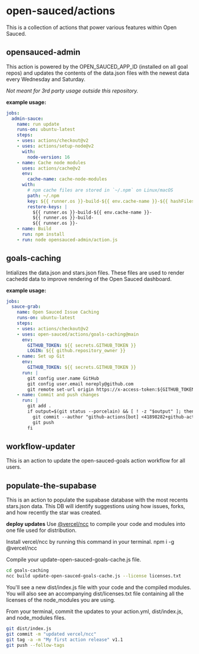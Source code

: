 # open-sauced/actions
This is a collection of actions that power various features within Open Sauced. 

## opensauced-admin
This action is powered by the OPEN_SAUCED_APP_ID (installed on all goal repos) and updates the contents of the data.json files with the newest data every Wednesday and Saturday. 

_Not meant for 3rd party usage outside this repository._

**example usage:**
```yml
jobs:
  admin-sauce:
    name: run update
    runs-on: ubuntu-latest
    steps:
    - uses: actions/checkout@v2
    - uses: actions/setup-node@v2
      with:
        node-version: 16
    - name: Cache node modules
      uses: actions/cache@v2
      env:
        cache-name: cache-node-modules
      with:
        # npm cache files are stored in `~/.npm` on Linux/macOS
        path: ~/.npm
        key: ${{ runner.os }}-build-${{ env.cache-name }}-${{ hashFiles('**/package-lock.json') }}
        restore-keys: |
          ${{ runner.os }}-build-${{ env.cache-name }}-
          ${{ runner.os }}-build-
          ${{ runner.os }}-
    - name: Build
      run: npm install
    - run: node opensauced-admin/action.js
```

## goals-caching
Intializes the data.json and stars.json files. These files are used to render cachedd data to improve rendering of the Open Sauced dashboard.

**example usage:**
```yml
jobs:
  sauce-grab:
    name: Open Sauced Issue Caching
    runs-on: ubuntu-latest
    steps:
    - uses: actions/checkout@v2
    - uses: open-sauced/actions/goals-caching@main
      env:
        GITHUB_TOKEN: ${{ secrets.GITHUB_TOKEN }}
        LOGIN: ${{ github.repository_owner }}
    - name: Set up Git
      env:
        GITHUB_TOKEN: ${{ secrets.GITHUB_TOKEN }}
      run: |
        git config user.name GitHub
        git config user.email noreply@github.com
        git remote set-url origin https://x-access-token:${GITHUB_TOKEN}@github.com/${GITHUB_REPOSITORY}.git
    - name: Commit and push changes
      run: |
        git add .
        if output=$(git status --porcelain) && [ ! -z "$output" ]; then
          git commit --author "github-actions[bot] <41898282+github-actions[bot]@users.noreply.github.com>" --message "update the goals cache"
          git push
        fi
```

## workflow-updater
This is an action to update the open-sauced-goals action workflow for all users.
## populate-the-supabase
This is an action to populate the supabase database with the most recents stars.json data. This DB will identify suggestions using how issues, forks, and how recently the star was created. 

**deploy updates**
Use [@vercel/ncc](https://github.com/vercel/ncc) to compile your code and modules into one file used for distribution.

Install vercel/ncc by running this command in your terminal. npm i -g @vercel/ncc

Compile your update-open-sauced-goals-cache.js file. 
```sh
cd goals-caching
ncc build update-open-sauced-goals-cache.js --license licenses.txt
```

You'll see a new dist/index.js file with your code and the compiled modules. You will also see an accompanying dist/licenses.txt file containing all the licenses of the node_modules you are using.

From your terminal, commit the updates to your action.yml, dist/index.js, and node_modules files.

```sh
git dist/index.js
git commit -m "updated vercel/ncc"
git tag -a -m "My first action release" v1.1
git push --follow-tags
```
